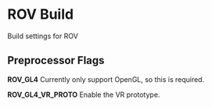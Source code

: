 # ROV Build

Build settings for ROV

## Preprocessor Flags

**ROV_GL4**
Currently only support OpenGL, so this is required.

**ROV_GL4_VR_PROTO**
Enable the VR prototype.